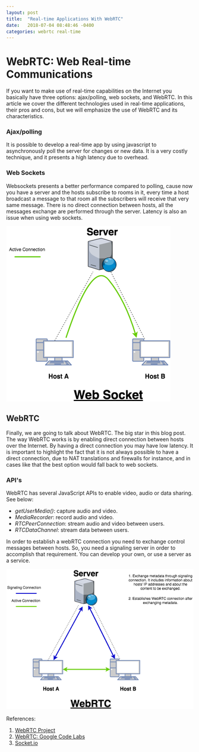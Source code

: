 ```yaml
---
layout: post
title:  "Real-time Applications With WebRTC"
date:   2018-07-04 08:48:46 -0400
categories: webrtc real-time
---
```


# WebRTC: Web Real-time Communications

If you want to make use of real-time capabilities on the Internet you basically have three options: ajax/polling, web sockets, and WebRTC. In this article we cover the different technologies used in real-time applications, their pros and cons, but we will emphasize the use of WebRTC and its characteristics.

### Ajax/polling
It is possible to develop a real-time app by using javascript to asynchronously poll the server for changes or new data. It is a very costly technique, and it presents a high latency due to overhead.

### Web Sockets

Websockets presents a better performance compared to polling, cause now you have a server and the hosts subscribe to rooms in it, every time a host broadcast a message to that room all the subscribers will receive that very same message. There is no direct connection between hosts, all the messages exchange are performed through the server. Latency is also an issue when using web sockets.

![image tooltip here](/assets/websocket.png)

## WebRTC

Finally, we are going to talk about WebRTC. The big star in this blog post.
The way WebRTC works is by enabling direct connection between hosts over the Internet. By having a direct connection you may have low latency. It is important to highlight the fact that it is not always possible to have a direct connection, due to NAT translations and firewalls for instance, and in cases like that the best option would fall back to web sockets.

### API's
WebRTC has several JavaScript APIs to enable video, audio or data sharing. See below:

- _getUserMedia()_: capture audio and video.
- _MediaRecorder_: record audio and video.
- _RTCPeerConnection_: stream audio and video between users.
- _RTCDataChannel_: stream data between users.

In order to establish a webRTC connection you need to exchange control messages between hosts. So, you need a signaling server in order to accomplish that requirement. You can develop your own, or use a server as a service.

![image tooltip here](/assets/webrtc.png)


References:
1. [WebRTC Project](https://webrtc.org "WebRTC Project's Home Page")
2. [WebRTC: Google Code Labs](https://codelabs.developers.google.com/codelabs/webrtc-web "Google Code Labs")
3. [Socket.io](https://socket.io "Web Sockets")
